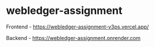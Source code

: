 # webledger-assignment

Frontend - https://webledger-assignment-v3ps.vercel.app/


Backend - https://webledger-assignment.onrender.com
